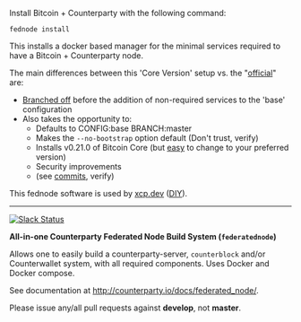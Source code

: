 Install Bitcoin + Counterparty with the following command:

`fednode install`

This installs a docker based manager for the minimal services required to have a Bitcoin + Counterparty node.

The main differences between this 'Core Version' setup vs. the "[official](https://counterparty.io/docs/federated_node/)" are:

- [Branched off](https://github.com/CNTRPRTY/federatednode/tree/counterpartyxcp_master) before the addition of non-required services to the 'base' configuration
- Also takes the opportunity to:
  - Defaults to CONFIG:base BRANCH:master
  - Makes the `--no-bootstrap` option default (Don't trust, verify)
  - Installs v0.21.0 of Bitcoin Core (but [easy](https://github.com/CNTRPRTY/federatednode/blob/master/extras/docker/bitcoin/Dockerfile#L27) to change to your preferred version)
  - Security improvements
  - (see [commits](https://github.com/CNTRPRTY/federatednode/commits/master), verify)

This fednode software is used by [xcp.dev](https://www.xcp.dev/) ([DIY](https://github.com/CNTRPRTY/xcpdev/tree/main/server/fednode)).

---

[![Slack Status](http://slack.counterparty.io/badge.svg)](http://slack.counterparty.io)

**All-in-one Counterparty Federated Node Build System (`federatednode`)**

Allows one to easily build a counterparty-server, `counterblock` and/or Counterwallet system, with all required components. Uses Docker and Docker compose.

See documentation at <http://counterparty.io/docs/federated_node/>.

Please issue any/all pull requests against **develop**, not **master**.
